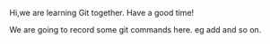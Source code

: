 Hi,we are learning Git together.
Have a good time!

We are going to record some git commands here. eg add and so on.
